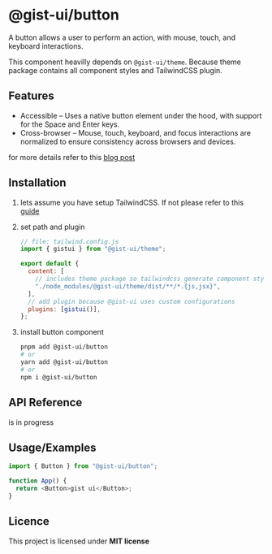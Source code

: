 # @gist-ui/button

A button allows a user to perform an action, with mouse, touch, and keyboard interactions.

This component heavilly depends on `@gist-ui/theme`. Because theme package contains all component styles and TailwindCSS plugin.

## Features

- Accessible – Uses a native button element under the hood, with support for the Space and Enter keys.
- Cross-browser – Mouse, touch, keyboard, and focus interactions are normalized to ensure consistency across browsers and devices.

for more details refer to this [blog post](https://react-spectrum.adobe.com/blog/building-a-button-part-1.html)

## Installation

1.  lets assume you have setup TailwindCSS. If not please refer to this [guide](https://tailwindcss.com/docs/installation)
2.  set path and plugin

    ```js
    // file: tailwind.config.js
    import { gistui } from "@gist-ui/theme";

    export default {
      content: [
        // includes theme package so tailwindcss generate component styles],
        "./node_modules/@gist-ui/theme/dist/**/*.{js,jsx}",
      ],
      // add plugin because @gist-ui uses custom configurations
      plugins: [gistui()],
    };
    ```

3.  install button component

    ```bash
    pnpm add @gist-ui/button
    # or
    yarn add @gist-ui/button
    # or
    npm i @gist-ui/button
    ```

## API Reference

is in progress

## Usage/Examples

```js
import { Button } from "@gist-ui/button";

function App() {
  return <Button>gist ui</Button>;
}
```

## Licence

This project is licensed under **MIT license**

